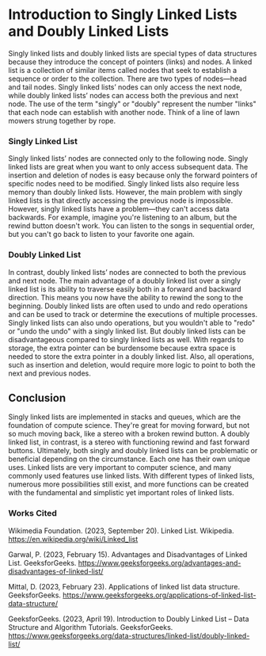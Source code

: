 # Introduction to Singly Linked Lists and Doubly Linked Lists
Singly linked lists and doubly linked lists are special types of data structures because they introduce the concept of pointers (links) and nodes. A linked list is a collection of similar items called nodes that seek to establish a sequence or order to the collection. There are two types of nodes—head and tail nodes.  Singly linked lists’ nodes can only access the next node, while doubly linked lists’ nodes can access both the previous and next node. The use of the term "singly" or "doubly" represent the number "links" that each node can establish with another node. Think of a line of lawn mowers strung together by rope.

### Singly Linked List
Singly linked lists’ nodes are connected only to the following node. Singly linked lists are great when you want to only access subsequent data. The insertion and deletion of nodes is easy because only the forward pointers of specific nodes need to be modified. Singly linked lists also require less memory than doubly linked lists. However, the main problem with singly linked lists is that directly accessing the previous node is impossible. However, singly linked lists have a problem—they can't access data backwards. For example, imagine you're listening to an album, but the rewind button doesn't work. You can listen to the songs in sequential order, but you can't go back to listen to your favorite one again.

### Doubly Linked List
In contrast, doubly linked lists’ nodes are connected to both the previous and next node. The main advantage of a doubly linked list over a singly linked list is its ability to traverse easily both in a forward and backward direction. This means you now have the ability to rewind the song to the beginning. Doubly linked lists are often used to undo and redo operations and can be used to track or determine the executions of multiple processes. Singly linked lists can also undo operations, but you wouldn't able to "redo"  or "undo the undo" with a singly linked list. But doubly linked lists can be disadvantageous compared to singly linked lists as well. With regards to storage, the extra pointer can be burdensome because extra space is needed to store the extra pointer in a doubly linked list. Also, all operations, such as insertion and deletion, would require more logic to point to both the next and previous nodes. 

## Conclusion
Singly linked lists are implemented in stacks and queues, which are the foundation of compute science. They're great for moving forward, but not so much moving back, like a stereo with a broken rewind button. A doubly linked list, in contrast, is a stereo with functioning rewind and fast forward buttons. Ultimately, both singly and doubly linked lists can be problematic or beneficial depending on the circumstance. Each one has their own unique uses. Linked lists are very important to computer science, and many commonly used features use linked lists. With different types of linked lists, numerous more possibilities still exist, and more functions can be created with the fundamental and simplistic yet important roles of linked lists.

### Works Cited
Wikimedia Foundation. (2023, September 20). Linked List. Wikipedia. https://en.wikipedia.org/wiki/Linked_list  

Garwal, P. (2023, February 15). Advantages and Disadvantages of Linked List. GeeksforGeeks. https://www.geeksforgeeks.org/advantages-and-disadvantages-of-linked-list/  

Mittal, D. (2023, February 23). Applications of linked list data structure. GeeksforGeeks. https://www.geeksforgeeks.org/applications-of-linked-list-data-structure/  

GeeksforGeeks. (2023, April 19). Introduction to Doubly Linked List – Data Structure and Algorithm Tutorials. GeeksforGeeks. https://www.geeksforgeeks.org/data-structures/linked-list/doubly-linked-list/ 
